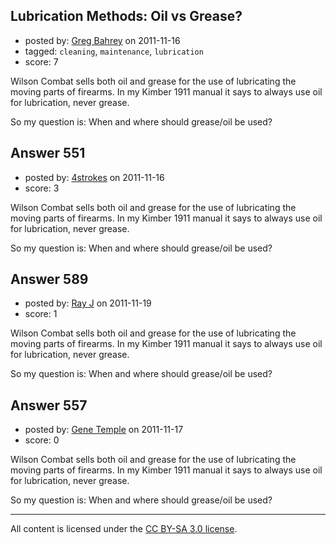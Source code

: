 ## Lubrication Methods: Oil vs Grease?

- posted by: [Greg Bahrey](https://stackexchange.com/users/-1/187-greg-bahrey) on 2011-11-16
- tagged: `cleaning`, `maintenance`, `lubrication`
- score: 7

Wilson Combat sells both oil and grease for the use of lubricating the moving parts of firearms. In my Kimber 1911 manual it says to always use oil for lubrication, never grease.

So my question is: When and where should grease/oil be used?


## Answer 551

- posted by: [4strokes](https://stackexchange.com/users/-1/252-4strokes) on 2011-11-16
- score: 3

Wilson Combat sells both oil and grease for the use of lubricating the moving parts of firearms. In my Kimber 1911 manual it says to always use oil for lubrication, never grease.

So my question is: When and where should grease/oil be used?


## Answer 589

- posted by: [Ray J](https://stackexchange.com/users/-1/166-ray-j) on 2011-11-19
- score: 1

Wilson Combat sells both oil and grease for the use of lubricating the moving parts of firearms. In my Kimber 1911 manual it says to always use oil for lubrication, never grease.

So my question is: When and where should grease/oil be used?


## Answer 557

- posted by: [Gene Temple](https://stackexchange.com/users/-1/254-gene-temple) on 2011-11-17
- score: 0

Wilson Combat sells both oil and grease for the use of lubricating the moving parts of firearms. In my Kimber 1911 manual it says to always use oil for lubrication, never grease.

So my question is: When and where should grease/oil be used?



---

All content is licensed under the [CC BY-SA 3.0 license](https://creativecommons.org/licenses/by-sa/3.0/).
